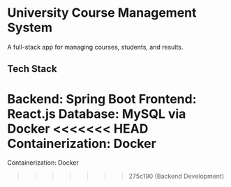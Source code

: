 # University Course Management System 

A full-stack app for managing courses, students, and results.

## Tech Stack

Backend: Spring Boot
Frontend: React.js
Database: MySQL via Docker
<<<<<<< HEAD
Containerization: Docker
=======
Containerization: Docker
>>>>>>> 275c190 (Backend Development)
